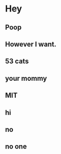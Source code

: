 # Hey
  ## Poop
  ## However I want.
  ## 53 cats
  ## your mommy
  ## MIT
  ## hi
  ## no
  ## no one
